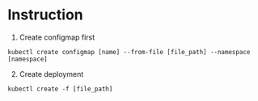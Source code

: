 # Instruction
1. Create configmap first
  ```
  kubectl create configmap [name] --from-file [file_path] --namespace [namespace]
  ```

2. Create deployment
  ```
  kubectl create -f [file_path] 
  ```
